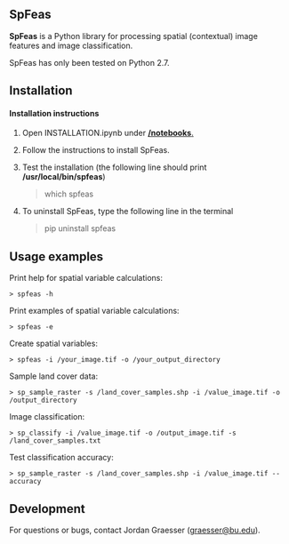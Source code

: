 SpFeas
-----

**SpFeas** is a Python library for processing spatial (contextual) image features and image classification.

SpFeas has only been tested on Python 2.7. 

Installation
------------
#### Installation instructions

1) Open INSTALLATION.ipynb under [**/notebooks**.](https://github.com/jgrss/spfeas/tree/master/notebooks)

2) Follow the instructions to install SpFeas.

3) Test the installation (the following line should print **/usr/local/bin/spfeas**) 

    > which spfeas

4) To uninstall SpFeas, type the following line in the terminal

    > pip uninstall spfeas

Usage examples
-----

Print help for spatial variable calculations:

    > spfeas -h

Print examples of spatial variable calculations:

    > spfeas -e

Create spatial variables:

    > spfeas -i /your_image.tif -o /your_output_directory

Sample land cover data:

    > sp_sample_raster -s /land_cover_samples.shp -i /value_image.tif -o /output_directory

Image classification:

    > sp_classify -i /value_image.tif -o /output_image.tif -s /land_cover_samples.txt

Test classification accuracy:

    > sp_sample_raster -s /land_cover_samples.shp -i /value_image.tif --accuracy


Development
-----------
For questions or bugs, contact Jordan Graesser (graesser@bu.edu).


